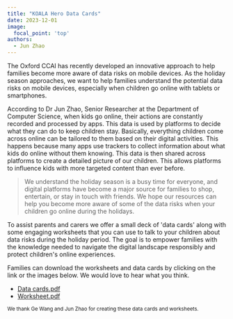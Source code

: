 ```yaml
---
title: "KOALA Hero Data Cards"
date: 2023-12-01
image:
  focal_point: 'top'
authors:
  - Jun Zhao
---
```



The Oxford CCAI has recently developed an innovative approach to help families become more aware of data risks on mobile devices. As the holiday season approaches, we want to help families understand the potential data risks on mobile devices, especially when children go online with tablets or smartphones. 


According to Dr Jun Zhao, Senior Researcher at the Department of Computer Science, when kids go online, their actions are constantly recorded and processed by apps. This data is used by platforms to decide what they can do to keep children stay. Basically, everything children come across online can be tailored to them based on their digital activities. This happens because many apps use trackers to collect information about what kids do online without them knowing. This data is then shared across platforms to create a detailed picture of our children. This allows platforms to influence kids with more targeted content than ever before.


> We understand the holiday season is a busy time for everyone, and digital platforms have become a major source for families to shop, entertain, or stay in touch with friends. We hope our resources can help you become more aware of some of the data risks when your children go online during the holidays.


To assist parents and carers we offer a small deck of 'data cards' along with some engaging worksheets that you can use to talk to your children about data risks during the holiday period. The goal is to empower families with the knowledge needed to navigate the digital landscape responsibly and protect children's online experiences.

Families can download the worksheets and data cards by clicking on the link or the images below. We would love to hear what you think.
- [Data cards.pdf](Data-Cards.pdf)
- [Worksheet.pdf](koala-worksheets.pdf)


<small>We thank Ge Wang and Jun Zhao for creating these data cards and worksheets.<small/>